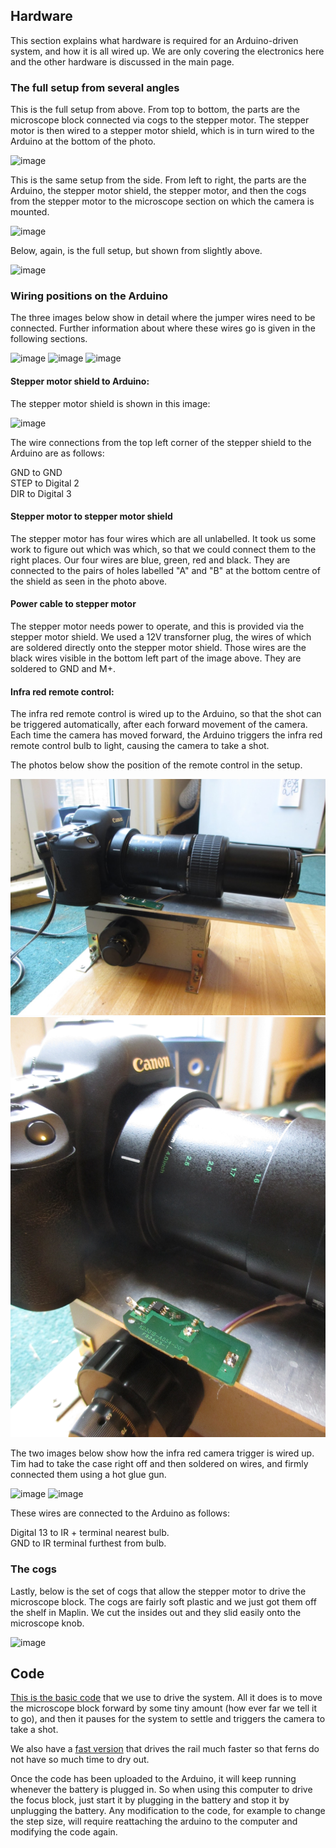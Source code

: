 ## Hardware

This section explains what hardware is required for an Arduino-driven system, and how it is all wired up. We are only covering the electronics here and the other hardware is discussed in the main page. 

### The full setup from several angles

This is the full setup from above. From top to bottom, the parts are the microscope block connected via cogs to the stepper motor. The stepper motor is then wired to a stepper motor shield, which is in turn wired to the Arduino at the bottom of the photo. 

<img src="images/IMG_5946.JPG" alt="image"/>

This is the same setup from the side. From left to right, the parts are the Arduino, the stepper motor shield, the stepper motor, and then the cogs from the stepper motor to the microscope section on which the camera is mounted. 

<img src="images/_MG_5954edit.jpg" alt="image"/>

Below, again, is the full setup, but shown from slightly above. 

<img src="images/_MG_5955edit.jpg" alt="image"/>


### Wiring positions on the Arduino

The three images below show in detail where the jumper wires need to be connected. Further information about where these wires go is given in the following sections. 

<img src="images/IMG_5945.JPG" alt="image"/>
<img src="images/IMG_5942.JPG" alt="image"/>
<img src="images/IMG_5944.JPG" alt="image"/>

#### Stepper motor shield to Arduino:

The stepper motor shield is shown in this image:

<img src="images/IMG_5941edit.jpg" alt="image"/>

The wire connections from the top left corner of the stepper shield to the Arduino are as follows:

GND to GND<br>
STEP to Digital 2<br>
DIR to Digital 3

#### Stepper motor to stepper motor shield

The stepper motor has four wires which are all unlabelled. It took us some work to figure out which was which, so that we could connect them to the right places. Our four wires are blue, green, red and black. They are connected to the pairs of holes labelled "A" and "B" at the bottom centre of the shield as seen in the photo above.

#### Power cable to stepper motor

The stepper motor needs power to operate, and this is provided via the stepper motor shield. We used a 12V transforner plug, the wires of which are soldered directly onto the stepper motor shield. Those wires are the black wires visible in the bottom left part of the image above. They are soldered to GND and M+.

#### Infra red remote control:

The infra red remote control is wired up to the Arduino, so that the shot can be triggered automatically, after each forward movement of the camera. Each time the camera has moved forward, the Arduino triggers the infra red remote control bulb to light, causing the camera to take a shot. 

The photos below show the position of the remote control in the setup. 

<img src="images/IMG_5243.JPG" alt="image"/>
<img src="images/IMG_5244.JPG" alt="image"/>

The two images below show how the infra red camera trigger is wired up. Tim had to take the case right off and then soldered on wires, and firmly connected them using a hot glue gun. 

<img src="images/_MG_5960edit.jpg" alt="image"/>
<img src="images/_MG_5961edit.jpg" alt="image"/>

These wires are connected to the Arduino as follows:

Digital 13 to IR + terminal nearest bulb.<br>
GND to IR terminal furthest from bulb. 

### The cogs

Lastly, below is the set of cogs that allow the stepper motor to drive the microscope block. The cogs are fairly soft plastic and we just got them off the shelf in Maplin. We cut the insides out and they slid easily onto the microscope knob. 

<img src="images/_MG_5958edit.jpg" alt="image"/>



## Code

<a href="arduino.c">This is the basic code</a> that we use to drive the system. All it does is to move the microscope block forward by some tiny amount (how ever far we tell it to go), and then it pauses for the system to settle and triggers the camera to take a shot. 

We also have a <a href="FastArduino.c">fast version</a> that drives the rail much faster so that ferns do not have so much time to dry out. 

Once the code has been uploaded to the Arduino, it will keep running whenever the battery is plugged in. So when using this computer to drive the focus block, just start it by plugging in the battery and stop it by unplugging the battery. Any modification to the code, for example to change the step size, will require reattaching the arduino to the computer and modifying the code again. 






